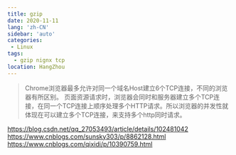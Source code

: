 ```yaml
---
title: gzip
date: 2020-11-11
lang: 'zh-CN'
sidebar: 'auto'
categories:
 - Linux
tags: 
  - gzip nignx tcp
location: HangZhou
---
```




>Chrome浏览器最多允许对同一个域名Host建立6个TCP连接，不同的浏览器有所区别。
>页面资源请求时，浏览器会同时和服务器建立多个TCP连接，在同一个TCP连接上顺序处理多个HTTP请求。所以浏览器的并发性就体现在可以建立多个TCP连接，来支持多个http同时请求。

https://blog.csdn.net/qq_27053493/article/details/102481042
https://www.cnblogs.com/sunsky303/p/8862128.html
https://www.cnblogs.com/qixidi/p/10390759.html
